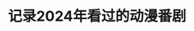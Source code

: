 ---
title: 记录2024年看过的动漫番剧
banner_img: /img/bg_image/too_any_losing_heroines/silence.png

tags: 
    - 动画
    - 番剧
    - ACGN
categories: 
    - ACGN

---